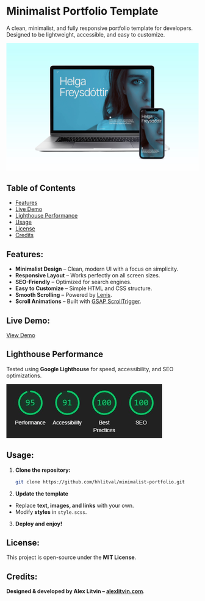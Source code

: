 # Minimalist Portfolio Template

A clean, minimalist, and fully responsive portfolio template for developers. Designed to be lightweight, accessible, and easy to customize.

![Portfolio Screenshot](./demo/project_demo.jpg)

## Table of Contents

- [Features](#features)
- [Live Demo](#live-demo)
- [Lighthouse Performance](#lighthouse-performance)
- [Usage](#usage)
- [License](#license)
- [Credits](#credits)

## Features:

- **Minimalist Design** – Clean, modern UI with a focus on simplicity.
- **Responsive Layout** – Works perfectly on all screen sizes.
- **SEO-Friendly** – Optimized for search engines.
- **Easy to Customize** – Simple HTML and CSS structure.
- **Smooth Scrolling** – Powered by [Lenis](https://github.com/studio-freight/lenis).
- **Scroll Animations** – Built with [GSAP ScrollTrigger](https://greensock.com/scrolltrigger/).

## Live Demo:

[View Demo](https://hhlitval.github.io/minimalist-portfolio/)

## Lighthouse Performance

Tested using **Google Lighthouse** for speed, accessibility, and SEO optimizations.

![Lighthouse Report](./demo/lighthouse-report.jpg)

## Usage:

1. **Clone the repository:**
   ```bash
   git clone https://github.com/hhlitval/minimalist-portfolio.git
   ```
2. **Update the template**

- Replace **text, images, and links** with your own.
- Modify **styles** in `style.scss`.

3. **Deploy and enjoy!**

## License:

This project is open-source under the **MIT License**.

## Credits:

**Designed & developed by Alex Litvin – [alexlitvin.com](https://alexlitvin.com)**.
